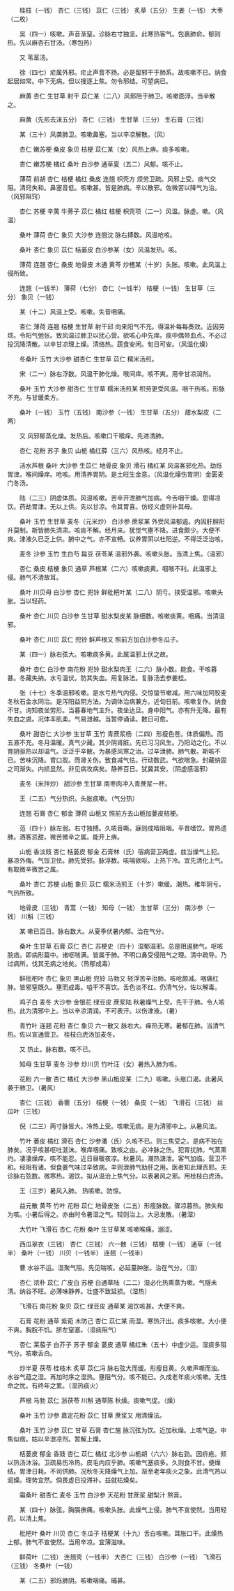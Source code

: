 <!-- { "loadSidebar": true } -->

　　桂枝（一钱） 杏仁（三钱） 苡仁（三钱） 炙草（五分） 生姜（一钱） 大枣（二枚）

　　吴（四一）咳嗽。声音渐窒。诊脉右寸独坚。此寒热客气。包裹肺俞。郁则热。先以麻杏石甘汤。（寒包热）

　　又 苇茎汤。

　　徐（四七）疟属外邪。疟止声音不扬。必是留邪干于肺系。故咳嗽不已。纳食起居如常。中下无病。但以搜逐上焦。勿令邪结。可望病已。

　　麻黄 杏仁 生甘草 射干 苡仁某（二八）风邪阻于肺卫。咳嗽面浮。当辛散之。

　　麻黄（先煎去沫五分） 杏仁（三钱） 生甘草（三分） 生石膏（三钱）

　　某（三十）风袭肺卫。咳嗽鼻塞。当以辛凉解散。（风）

　　杏仁 嫩苏梗 桑皮 象贝 桔梗 苡仁某（女）风热上痹。痰多咳嗽。

　　杏仁 嫩苏梗 橘红 桑叶 白沙参 通草夏（五二）风郁。咳不止。

　　薄荷 前胡 杏仁 桔梗 橘红 桑皮 连翘 枳壳方 烦劳卫疏。风邪上受。痰气交阻。清窍失和。鼻塞音低。咳嗽甚。皆是肺病。辛以散邪。佐微苦以降气为治。（风邪阻窍）

　　杏仁 苏梗 辛荑 牛蒡子 苡仁 橘红 桔梗 枳壳项（二一）风温。脉虚。嗽。（风温）

　　桑叶 薄荷 杏仁 象贝 大沙参 连翘沈 脉右搏数。风温呛咳。

　　桑叶 杏仁 象贝 苡仁 栝蒌皮 白沙参某（女）风温发热。咳。

　　薄荷 连翘 杏仁 桑皮 地骨皮 木通 黄芩 炒楂某（十岁）头胀。咳嗽。此风温上侵所致。

　　连翘（一钱半） 薄荷（七分） 杏仁（一钱半） 桔梗（一钱） 生甘草（三分） 象贝（一钱）

　　某（十二）风温上受。咳嗽。失音咽痛。

　　杏仁 薄荷 连翘 桔梗 生甘草 射干邱 向来阳气不充。得温补每每奏效。近因劳烦。令阳气弛张。致风温过肺卫以扰心营。欲咳心中先痒。痰中偶带血点。不必过投沉降清散。以辛甘凉理上燥。清络热。蔬食安闲。旬日可安。（风温化燥）

　　冬桑叶 玉竹 大沙参 甜杏仁 生甘草 苡仁 糯米汤煎。

　　宋（二一）脉右浮数。风温干肺化燥。喉间痒。咳不爽。用辛甘凉润剂。

　　桑叶 玉竹 大沙参 甜杏仁 生甘草 糯米汤煎某 积劳更受风温。咽干热咳。形脉不充。与甘缓柔方。

　　桑叶（一钱） 玉竹（五钱） 南沙参（一钱） 生甘草（五分） 甜水梨皮（二两）

　　又 风邪郁蒸化燥。发热后。咳嗽口干喉痒。先进清肺。

　　杏仁 花粉 苏子 象贝 山栀 橘红薛（三六）风热咳。经月不止。

　　活水芦根 桑叶 大沙参 生苡仁 地骨皮 象贝 滑石 橘红某 风温客邪化热。劫烁胃津。喉间燥痒。呛咳。用清养胃阴。是土旺生金意。（风温化燥伤胃阴）金匮麦门冬汤。

　　陆（二三）阴虚体质。风温咳嗽。苦辛开泄肺气加病。今舌咽干燥。思得凉饮。药劫胃津。无以上供。先以甘凉。令其胃喜。仿经义虚则补其母。

　　桑叶 玉竹 生甘草 麦冬（元米炒） 白沙参 蔗浆某 外受风温郁遏。内因肝胆阳升莫制。斯皆肺失清肃。咳痰不解。经月来。犹觉气壅不降。进食颇少。大便不爽。津液久已乏上供。腑中之气。亦不宣畅。议养胃阴以杜阳逆。不得泛泛治咳。

　　麦冬 沙参 玉竹 生白芍 扁豆 茯苓某 温邪外袭。咳嗽头胀。当清上焦。（温邪）

　　杏仁 桑皮 桔梗 象贝 通草 芦根某（二六）咳嗽痰黄。咽喉不利。此温邪上侵。肺气不清故耳。

　　桑叶 川贝母 白沙参 杏仁 兜铃 鲜枇杷叶某（二八）阴亏。挟受温邪。咳嗽头胀。当以轻药。

　　桑叶 杏仁 川贝 白沙参 生甘草 甜水梨皮某 脉细数。咳嗽痰黄。咽痛。当清温邪。

　　桑叶 杏仁 川贝 苡仁 兜铃 鲜芦根又 照前方加白沙参冬瓜子。

　　某（四一）脉右弦大。咳嗽痰多黄。此属温邪上伏之故。

　　桑叶 杏仁 白沙参 南花粉 兜铃 甜水梨肉王（二六）脉小数。能食。干咳暮甚。冬藏失纳。水亏温伏。防其失血。用复脉法。复脉汤去参姜桂。

　　张（十七）冬季温邪咳嗽。是水亏热气内侵。交惊蛰节嗽减。用六味加阿胶麦冬秋石金水同治。是泻阳益阴方法。为调体治病兼方。近旬日前。咳嗽复作。纳食不甘。询知夜坐劳形。当暮春地气主升。夜坐达旦。身中阳气。亦有升无降。最有失血之虞。况体丰肌柔。气易泄越。当暂停诵读。数日可愈。

　　桑叶 甜杏仁 大沙参 生甘草 玉竹 青蔗浆杨（二四）形瘦色苍。体质偏热。而五液不充。冬月温暖。真气少藏。其少阴肾脏。先已习习风生。乃阳动之化。不以育阴驱热以却温气。泛泛乎辛散。为暴感风寒之治。过辛泄肺。肺气散。斯咳不已。苦味沉降。胃口戕。而肾关伤。致食减气怯。行动数武。气欲喘急。封藏纳固之司渐失。内损显然。非见病攻病矣。静养百日。犹冀其安。（阴虚感温邪）

　　麦冬（米拌炒） 甜沙参 生甘草 南枣肉冲入青蔗浆一杯。

　　王（二五）气分热炽。头胀痰嗽。（气分热）

　　连翘 石膏 杏仁 郁金 薄荷 山栀又 照前方去山栀加蒌皮桔梗。

　　范（四十）脉左弱。右寸独搏。久咳音嘶。寐则成噎阻咽。平昔嗜饮。胃热遗肺。酒客忌甜。微苦微辛之属。能开上痹。

　　山栀 香淡豉 杏仁 栝蒌皮 郁金 石膏林（氏）宿病营卫两虚。兹当燥气上犯。暴凉外侮。气馁卫怯。肺先受邪。脉浮数。咳喘欲呕。上热下冷。宜先清化上气。有取微辛微苦之属。

　　桑叶 杏仁 苏梗 山栀 象贝 苡仁 糯米汤煎王（十岁）嗽缓。潮热。稚年阴亏。气热所致。

　　地骨皮（三钱） 青蒿（一钱） 知母（一钱） 生甘草（三分） 南沙参（一钱） 川斛（三钱）

　　某 嗽已百日。脉右数大。从夏季伏暑内郁。治在气分。

　　桑叶 生甘草 石膏 苡仁 杏仁 苏梗史（四十）湿郁温邪。总是阻遏肺气。呕咳脘痞。即病形篇中。诸呕喘满。皆属于肺。不明口鼻受侵阻气之理。清中疏导。乃过病所。伐其无病之地矣。（热郁成毒）

　　鲜枇杷叶 杏仁 象贝 黑山栀 兜铃 马勃又 轻浮苦辛治肺。咳呛颇减。咽痛红肿。皆邪窒既久。壅而成毒。嗌干不喜饮。舌色淡不红。仍清气分。佐以解毒。

　　鸡子白 麦冬 大沙参 金银花 绿豆皮 蔗浆陆 秋暑燥气上受。先干于肺。令人咳热。此为清邪中上。当以辛凉清润。不可表汗。以伤津液。（暑）

　　青竹叶 连翘 花粉 杏仁 象贝 六一散又 脉右大。瘅热无寒。暑郁在肺。当清气热。佐以宣通营卫。 桂枝白虎汤加麦冬。

　　又 热止。脉右数。咳不已。

　　知母 生甘草 麦冬 沙参 炒川贝 竹叶汪（女）暑热入肺为咳。

　　花粉 六一散 杏仁 橘红 大沙参 黑山栀皮某（二九）咳嗽。头胀口渴。此暑风袭于肺卫。（暑风）

　　杏仁（三钱） 香薷（五分） 桔梗（一钱） 桑皮（一钱） 飞滑石（三钱） 丝瓜叶（三钱）

　　倪（二三）两寸脉皆大。冷热上受。咳嗽无痰。是为清邪中上。从暑风法。

　　竹叶 蒌皮 橘红 滑石 杏仁 沙参潘（氏）久咳不已。则三焦受之。是病不独在肺矣。况乎咳甚呕吐涎沫。喉痒咽痛。致咳之由。必冲脉之伤。犯胃扰肺。气蒸熏灼。凄凄燥痒。咳不能忍。近日昼暖夜凉。秋暑风。潮热溏泄。客气加临。营卫不和。经阻有诸。但食姜气味过辛致病。辛则泄肺气助肝之用。医者知此理否耶。夫诊脉右弦数。微寒热。渴饮。拟从温治上焦气分。以表暑风之邪。用桂枝白虎汤。

　　王（三岁）暑风入肺。 热咳嗽。防惊。

　　益元散 黄芩 竹叶 花粉 苡仁 地骨皮张（二五）形瘦脉数。骤凉暮热。肺失和为咳。小暑后得之。亦由时令暑湿之气。轻则治上。大忌发散。（暑湿）

　　大竹叶 飞滑石 杏仁 花粉 桑叶 生甘草某 咳嗽喉痛。溺涩。

　　西瓜翠衣（三钱） 杏仁（三钱） 六一散（三钱） 桔梗（一钱） 通草（一钱半） 桑叶（一钱） 川贝（一钱半） 连翘（一钱半）

　　曹 水谷不运。湿聚气阻。先见喘咳。必延蔓肿胀。治在气分。（湿）

　　杏仁 浓朴 苡仁 广皮白 苏梗 白通草陆（二二）湿必化热熏蒸为嗽。气隧未清。纳谷不旺。必薄味静养。壮盛不致延损。（湿热）

　　飞滑石 南花粉 象贝 苡仁 绿豆皮 通草某 渴饮咳甚。大便不爽。

　　石膏 花粉 通草 紫菀 木防己 杏仁 苡仁某 雨湿。寒热汗出。痰多咳嗽。大小便不爽。胸脘不饥。脐左窒塞。（湿痰阻气）

　　杏仁 莱菔子 白芥子 苏子 郁金 蒌皮 通草 橘红朱（五十）中虚少运。湿痰多阻气分。咳嗽舌白。

　　炒半夏 茯苓 桂枝木 炙草 苡仁冯 脉右弦大而缓。形瘦目黄。久嗽声嘶而浊。水谷气蕴之湿。再加时序之湿热。壅阻气分。咳不能已。久成老年痰火咳嗽。无性命之忧。有终年之累。（湿热痰火）

　　芦根 马勃 苡仁 浙茯苓 川斛 通草陈 秋燥。痰嗽气促。（燥）

　　桑叶 玉竹 沙参 嘉定花粉 苡仁 甘草 蔗浆又 用清燥法。

　　桑叶 玉竹 沙参 苡仁 甘草 石膏 杏仁施 脉沉弦为饮。近加秋燥。上咳气逆。中焦似痞。姑以辛泄凉剂。暂解上燥。

　　栝蒌皮 郁金 香豉 杏仁 苡仁 橘红 北沙参 山栀胡（六六）脉右劲。因疥疮。频以热汤沐浴。卫疏易伤冷热。皮毛内应乎肺。咳嗽气塞痰多。久则食不甘。便燥结。胃津日耗。不司供肺。况秋冬天降燥气上加。渐至老年痰火之象。此清气热以润燥。理势宜然。倘畏虚日投滞补。益就枯燥矣。

　　霜桑叶 甜杏仁 麦冬 玉竹 白沙参 天花粉 甘蔗浆 甜梨汁 熬膏。

　　某（四十）脉弦。胸膈痹痛。咳嗽头胀。此燥气上侵。肺气不宣使然。当用轻药。以清上焦。

　　枇杷叶 桑叶 川贝 杏仁 冬瓜子 桔梗某（十九）舌白咳嗽。耳胀口干。此燥热上郁。肺气不宣使然。当用辛凉。宜薄滋味。

　　鲜荷叶（二钱） 连翘壳（一钱半） 大杏仁（三钱） 白沙参（一钱） 飞滑石（三钱） 冬桑叶（一钱）

　　某（二五）邪烁肺阴。咳嗽咽痛。晡甚。


